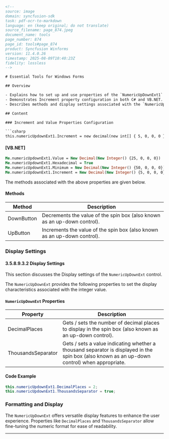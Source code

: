 ```html
<!--
source: image
domain: syncfusion-sdk
task: pdf-ocr-to-markdown
language: en (keep original; do not translate)
source_filename: page_874.jpeg
document_name: tools
page_number: 874
page_id: tools#page_874
product: Syncfusion Winforms
version: 11.4.0.26
timestamp: 2025-08-09T10:40:23Z
fidelity: lossless
-->

# Essential Tools for Windows Forms

## Overview

- Explains how to set up and use properties of the `NumericUpDownExt1` control in Windows Forms.
- Demonstrates Increment property configuration in both C# and VB.NET.
- Describes methods and display settings associated with the `NumericUpDownExt` control.

## Content

### Increment and Value Properties Configuration

```csharp
this.numericUpdownExt1.Increment = new decimal(new int[] { 5, 0, 0, 0 });
```

#### [VB.NET]
```vb
Me.numericUpdownExt1.Value = New Decimal(New Integer() {25, 0, 0, 0})
Me.numericUpdownExt1.Hexadecimal = True
Me.numericUpdownExt1.Minimum = New Decimal(New Integer() {50, 0, 0, 0})
Me.numericUpdownExt1.Increment = New Decimal(New Integer() {5, 0, 0, 0})
```

The methods associated with the above properties are given below.

#### Methods

| **Method**       | **Description**                                                                 |
|-------------------|---------------------------------------------------------------------------------|
| DownButton       | Decrements the value of the spin box (also known as an up-down control).         |
| UpButton         | Increments the value of the spin box (also known as an up-down control).         |

### Display Settings

#### 3.5.8.9.3.2 Display Settings

This section discusses the Display settings of the `NumericUpDownExt` control.

The `NumericUpDownExt` provides the following properties to set the display characteristics associated with the integer value.

#### `NumericUpDownExt` Properties

| **Property**         | **Description**                                                                 |
|----------------------|---------------------------------------------------------------------------------|
| DecimalPlaces       | Gets / sets the number of decimal places to display in the spin box (also known as an up-down control). |
| ThousandsSeparator   | Gets / sets a value indicating whether a thousand separator is displayed in the spin box (also known as an up-down control) when appropriate. |

#### Code Example

```csharp
this.numericUpdownExt1.DecimalPlaces = 2;
this.numericUpdownExt1.ThousandsSeparator = true;
```

### Formatting and Display

The `NumericUpDownExt` offers versatile display features to enhance the user experience. Properties like `DecimalPlaces` and `ThousandsSeparator` allow fine-tuning the numeric format for ease of readability.

---

<!-- tags: [Syncfusion, WinForms, NumericUpDownExt, DecimalPlaces, ThousandsSeparator] keywords: [numeric up-down, spin box, decimal places, thousand separator, display settings] -->
```
